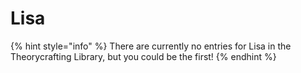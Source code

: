 # Lisa

{% hint style="info" %}
There are currently no entries for Lisa in the Theorycrafting Library, but you could be the first!
{% endhint %}

